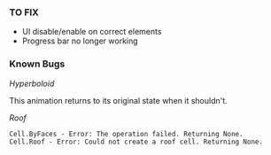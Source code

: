 ### TO FIX

- UI disable/enable on correct elements
- Progress bar no longer working

### Known Bugs

_Hyperboloid_

This animation returns to its original state when it shouldn't.

_Roof_

```
Cell.ByFaces - Error: The operation failed. Returning None.
Cell.Roof - Error: Could not create a roof cell. Returning None.
```
